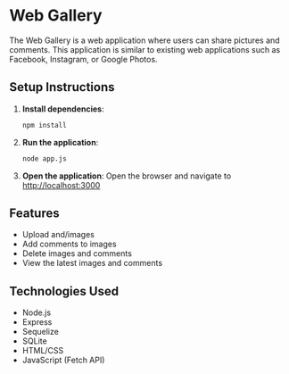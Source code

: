 # Web Gallery

The Web Gallery is a web application where users can share pictures and comments. This application is similar to existing web applications such as Facebook, Instagram, or Google Photos.

## Setup Instructions

1. **Install dependencies**:

   ```sh
   npm install

   ```

2. **Run the application**:

   ```sh
   node app.js

   ```

3. **Open the application**:
   Open the browser and navigate to [http://localhost:3000](http://localhost:3000)

## Features

- Upload and/images
- Add comments to images
- Delete images and comments
- View the latest images and comments

## Technologies Used

- Node.js
- Express
- Sequelize
- SQLite
- HTML/CSS
- JavaScript (Fetch API)
